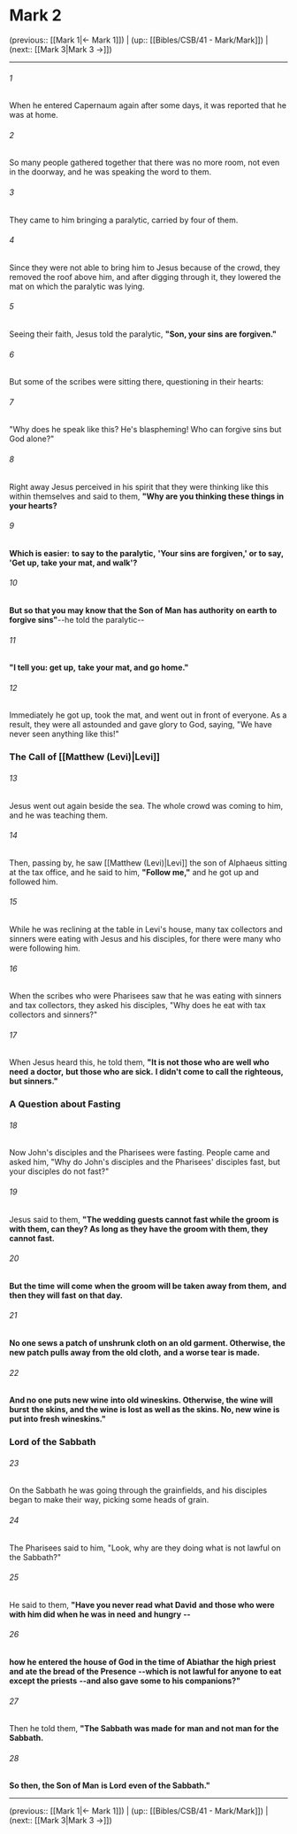 # Mark 2

(previous:: [[Mark 1|← Mark 1]]) | (up:: [[Bibles/CSB/41 - Mark/Mark]]) | (next:: [[Mark 3|Mark 3 →]])

***


###### 1 
When he entered Capernaum again after some days, it was reported that he was at home. 

###### 2 
So many people gathered together that there was no more room, not even in the doorway, and he was speaking the word to them. 

###### 3 
They came to him bringing a paralytic, carried by four of them. 

###### 4 
Since they were not able to bring him to Jesus because of the crowd, they removed the roof above him, and after digging through it, they lowered the mat on which the paralytic was lying. 

###### 5 
Seeing their faith, Jesus told the paralytic, **"Son, your sins** **are forgiven."** 

###### 6 
But some of the scribes were sitting there, questioning in their hearts: 

###### 7 
"Why does he speak like this? He's blaspheming! Who can forgive sins but God alone?" 

###### 8 
Right away Jesus perceived in his spirit that they were thinking like this within themselves and said to them, **"Why are you thinking these things in your hearts?** 

###### 9 
**Which is easier:** **to say to the paralytic,** **'Your sins are forgiven,' or to say, 'Get up, take your mat, and walk'?** 

###### 10 
**But so that you may know that the Son of Man** **has authority** **on earth to forgive sins"**--he told the paralytic-- 

###### 11 
**"I tell you: get up,** **take your mat, and go home."** 

###### 12 
Immediately he got up, took the mat, and went out in front of everyone. As a result, they were all astounded and gave glory to God, saying, "We have never seen anything like this!"

### The Call of [[Matthew (Levi)|Levi]] 

###### 13 
Jesus went out again beside the sea. The whole crowd was coming to him, and he was teaching them. 

###### 14 
Then, passing by, he saw [[Matthew (Levi)|Levi]] the son of Alphaeus sitting at the tax office, and he said to him, **"Follow me,"** and he got up and followed him. 

###### 15 
While he was reclining at the table in Levi's house, many tax collectors and sinners were eating with Jesus and his disciples, for there were many who were following him. 

###### 16 
When the scribes who were Pharisees saw that he was eating with sinners and tax collectors, they asked his disciples, "Why does he eat with tax collectors and sinners?" 

###### 17 
When Jesus heard this, he told them, **"It is not those who are well who need** **a doctor,** **but those who are sick.** **I didn't come to call the righteous,** **but sinners."**

### A Question about Fasting 

###### 18 
Now John's disciples and the Pharisees were fasting. People came and asked him, "Why do John's disciples and the Pharisees' disciples fast, but your disciples do not fast?" 

###### 19 
Jesus said to them, **"The wedding guests cannot fast while the groom** **is with them, can they? As long as they have the groom with them, they cannot fast.** 

###### 20 
**But the time** **will come** **when the groom will be taken away from them,** **and then they will fast** **on that day.** 

###### 21 
**No one sews a patch of unshrunk cloth on an old garment. Otherwise, the new patch pulls away from the old cloth,** **and a worse tear is made.** 

###### 22 
**And no one puts new wine** **into old wineskins. Otherwise, the wine will burst** **the skins, and the wine is lost as well as the skins. No, new wine is put into fresh wineskins."**

### Lord of the Sabbath 

###### 23 
On the Sabbath he was going through the grainfields, and his disciples began to make their way, picking some heads of grain. 

###### 24 
The Pharisees said to him, "Look, why are they doing what is not lawful on the Sabbath?" 

###### 25 
He said to them, **"Have you never read what David** **and those who were with him did when he was in need** **and hungry** **--** 

###### 26 
**how he entered the house of God in the time of Abiathar** **the high priest** **and ate the bread of the Presence** **--which is not lawful for anyone to eat except the priests** **--and also gave some to his companions?"** 

###### 27 
Then he told them, **"The Sabbath was made for** **man and not man for the Sabbath.** 

###### 28 
**So then, the Son of Man** **is Lord** **even of the Sabbath."**

***

(previous:: [[Mark 1|← Mark 1]]) | (up:: [[Bibles/CSB/41 - Mark/Mark]]) | (next:: [[Mark 3|Mark 3 →]])
